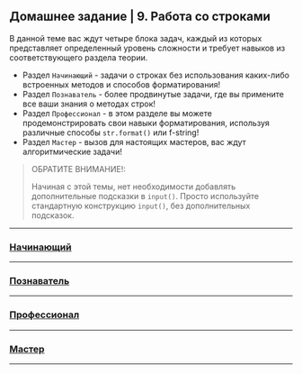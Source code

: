 ## Домашнее задание | 9. Работа со строками

В данной теме вас ждут четыре блока задач, каждый из которых представляет определенный уровень сложности и
требует навыков из соответствующего раздела теории.

- Раздел `Начинающий` - задачи о строках без использования каких-либо встроенных методов и способов форматирования!
- Раздел `Познаватель` - более продвинутые задачи, где вы примените все ваши знания о методах строк!
- Раздел `Профессионал` - в этом разделе вы можете продемонстрировать свои навыки форматирования,
  используя различные способы `str.format()` или f-string!
- Раздел `Мастер` - вызов для настоящих мастеров, вас ждут алгоритмические задачи!

> ОБРАТИТЕ ВНИМАНИЕ!:
>
> Начиная с этой темы, нет необходимости добавлять дополнительные подсказки в `input()`.
> Просто используйте стандартную конструкцию `input()`, без дополнительных подсказок.

---

### [Начинающий](./part_1_beginner/PART_1.md)

---

### [Познаватель](./part_2_insightful/PART_2.md)

---

### [Профессионал](./part_3_professional/PART_3.md)

---

### [Мастер](./part_4_master/PART_4.md)

---

